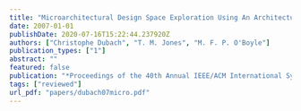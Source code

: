 ```yaml
---
title: "Microarchitectural Design Space Exploration Using An Architecture-Centric Approach"
date: 2007-01-01
publishDate: 2020-07-16T15:22:44.237920Z
authors: ["Christophe Dubach", "T. M. Jones", "M. F. P. O'Boyle"]
publication_types: ["1"]
abstract: ""
featured: false
publication: "*Proceedings of the 40th Annual IEEE/ACM International Symposium on Microarchitecture (<span style=\"font-weight:bold\"><span style=\"font-weight:bold;color:black\">MICRO</span></span>)*"
tags: ["reviewed"]
url_pdf: "papers/dubach07micro.pdf"
---
```


